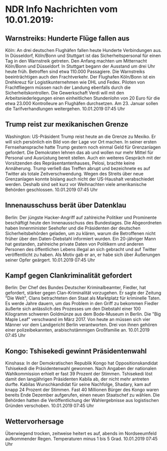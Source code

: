 # NDR Info Nachrichten vom 10.01.2019:


## Warnstreiks: Hunderte Flüge fallen aus
Köln: An drei deutschen Flughäfen fallen heute Hunderte Verbindungen aus. In Düsseldorf, Köln/Bonn und Stuttgart ist das Sicherheitspersonal für einen Tag in den Warnstreik getreten. Den Anfang machten um Mitternacht Köln/Bonn und Düsseldorf. In Stuttgart begann der Ausstand um drei Uhr heute früh. Betroffen sind etwa 110.000 Passagiere. Die Warnstreiks beeinträchtigen auch den Frachtverkehr. Der Flughafen Köln/Bonn ist ein Drehkreuz für Logistikunternehmen wie DHL und Fedex. Piloten von Frachtfliegern müssen nach der Landung ebenfalls durch die Sicherheitskontrollen. Die Gewerkschaft Verdi will mit den Arbeitsniederlegungen einen einheitlichen Stundenlohn von 20 Euro für die etwa 23.000 Kontrolleure an Flughäfen durchsetzen. Am 23. Januar sollen die Tarifverhandlungen weitergehen. 10.01.2019 07:45 Uhr 

## Trump reist zur mexikanischen Grenze
Washington: US-Präsident Trump reist heute an die Grenze zu Mexiko. Er will sich persönlich ein Bild von der Lage vor Ort machen. In seiner ersten Fernsehansprache hatte Trump gestern noch einmal Geld für Grenzanlagen gefordert. Die Demokraten lehnen das ab und wollen nur mehr Mittel für Personal und Ausrüstung bereit stellen. Auch ein weiteres Gespräch mit der Vorsitzenden des Repräsentantenhauses, Pelosi, brachte keine Annäherung. Trump verließ das Treffen abrupt und bezeichnete es auf Twitter als totale Zeitverschwendung. Wegen des Streits über neue Grenzanlagen konnte bislang auch nicht der US-Haushalt verabschiedet werden. Deshalb sind seit kurz vor Weihnachten viele amerikanische Behörden geschlossen. 10.01.2019 07:45 Uhr 

## Innenausschuss berät über Datenklau
Berlin: Der jüngste Hacker-Angriff auf zahlreiche Politiker und Prominente beschäftigt heute den Innenausschuss des Bundestages. Die Abgeordneten haben Innenminister Seehofer und die Präsidenten der deutschen Sicherheitsbehörden geladen, um zu klären, warum die Betroffenen nicht früher über den Daten-Diebstahl informiert wurden. Ein 20-jähriger Mann hat gestanden, zahlreiche private Daten von Politikern und anderen Personen des öffentlichen Lebens illegal an sich gebracht und auf Twitter veröffentlicht zu haben. Als Motiv gab er an, er habe sich über Äußerungen seiner Opfer geärgert. 10.01.2019 07:45 Uhr 

## Kampf gegen Clankriminalität gefordert
Berlin: Der Chef des Bundes Deutscher Kriminalbeamter, Fiedler, hat gefordert, stärker gegen Clan-Kriminalität vorzugehen. Er sagte der Zeitung "Die Welt", Clans betrachteten den Staat als Marktplatz für kriminelle Taten. Es werde Jahre dauern, um das Problem in den Griff zu bekommen Fiedler äußerte sich anlässlich des Prozesses um den Diebstahl einer 100 Kilogramm schweren Goldmünze aus dem Bode-Museum in Berlin. Die "Big Maple Leaf" verschwand im März 2017. Von heute an müssen sich vier Männer vor dem Landgericht Berlin verantworten. Drei von ihnen gehören einer polizeibekannten, arabischstämmigen Großfamilie an. 10.01.2019 07:45 Uhr 

## Kongo: Tshisekedi gewinnt Präsidentenwahl
Kinshasa: In der Demokratischen Republik Kongo hat Oppositionskandidat Tshisekedi die Präsidentenwahl gewonnen. Nach Angaben der nationalen Wahlkommission erhielt er fast 39 Prozent der Stimmen. Tshisekedi löst damit den langjährigen Präsidenten Kabila ab, der nicht mehr antreten durfte. Kabilas Wunschkandidat für seine Nachfolge, Shadary, kam auf knapp 24 Prozent der Stimmen. Fast 40 Millionen Bürger des Kongo waren bereits Ende Dezember aufgerufen, einen neuen Staatschef zu wählen. Die Behörden hatten die Veröffentlichung der Wahlergebnisse aus logistischen Gründen verschoben. 10.01.2019 07:45 Uhr 

## Wettervorhersage
Überwiegend trocken, zeitweise heitert es auf, abends im Nordseeumfeld aufkommender Regen. Temperaturen minus 1 bis 5 Grad. 10.01.2019 07:45 Uhr 
